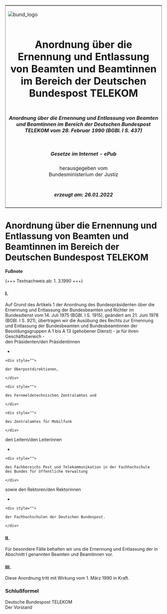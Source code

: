 <span id="DECKBLATT.html"></span>

<table border="0" frame="border" width="100%">

<tr valign="top">

<td align="left">

![bund\_logo](BfJ_2021_Web_de_de.gif)

</td>

<td align="right">

 

</td>

</tr>

<tr align="center" valign="middle">

<td colspan="2">

# Anordnung über die Ernennung und Entlassung von Beamten und Beamtinnen im Bereich der Deutschen Bundespost TELEKOM

</td>

</tr>

<tr align="center" valign="middle">

<td colspan="2">

##### Anordnung über die Ernennung und Entlassung von Beamten und Beamtinnen im Bereich der Deutschen Bundespost TELEKOM vom 28. Februar 1990 (BGBl. I S. 437)

</td>

</tr>

<tr align="center" valign="middle">

<td colspan="2">

  
  

##### Gesetze im Internet - ePub  
  
herausgegeben vom  
Bundesministerium der Justiz

</td>

</tr>

<tr align="center" valign="bottom">

<td colspan="2">

  
  

##### erzeugt am: 26.01.2022

</td>

</tr>

</table>

<span id="BJNR004370990.html"></span>

# Anordnung über die Ernennung und Entlassung von Beamten und Beamtinnen im Bereich der Deutschen Bundespost TELEKOM

<div>

  
**Fußnote**

<div class="jnhtml">

<div>

<div class="jurAbsatz">

(+++ Textnachweis ab: 1. 3.1990 +++)

</div>

</div>

</div>

</div>

<span id="BJNR004370990BJNE000100308.html"></span>

### I.  

<div>

<div class="jnhtml">

<div>

<div class="jurAbsatz">

Auf Grund des Artikels 1 der Anordnung des Bundespräsidenten über die
Ernennung und Entlassung der Bundesbeamten und Richter im Bundesdienst
vom 14. Juli 1975 (BGBl. I S. 1915), geändert am 21. Juni 1978 (BGBl. I
S. 921), übertragen wir die Ausübung des Rechts zur Ernennung und
Entlassung der Bundesbeamten und Bundesbeamtinnen der Besoldungsgruppen
A 1 bis A 13 (gehobener Dienst) - je für ihren Geschäftsbereich -  
den Präsidenten/den Präsidentinnen

  - 
    
    <div style="">
    
    der Oberpostdirektionen,
    
    </div>
    
    <div style="">
    
    des Fernmeldetechnischen Zentralamtes und
    
    </div>
    
    <div style="">
    
    des Zentralamtes für Mobilfunk
    
    </div>

den Leitern/den Leiterinnen

  - 
    
    <div style="">
    
    des Fachbereichs Post und Telekommunikation in der Fachhochschule
    des Bundes für öffentliche Verwaltung
    
    </div>

sowie den Rektoren/den Rektorinnen

  - 
    
    <div style="">
    
    der Fachhochschulen der Deutschen Bundespost.
    
    </div>

</div>

</div>

</div>

</div>

<span id="BJNR004370990BJNE000200308.html"></span>

### II.  

<div>

<div class="jnhtml">

<div>

<div class="jurAbsatz">

Für besondere Fälle behalten wir uns die Ernennung und Entlassung der in
Abschnitt I genannten Beamten und Beamtinnen vor.

</div>

</div>

</div>

</div>

<span id="BJNR004370990BJNE000300308.html"></span>

### III.  

<div>

<div class="jnhtml">

<div>

<div class="jurAbsatz">

Diese Anordnung tritt mit Wirkung vom 1. März 1990 in Kraft.

</div>

</div>

</div>

</div>

<span id="BJNR004370990BJNE000400308.html"></span>

### Schlußformel  

<div>

<div class="jnhtml">

<div>

<div class="jurAbsatz">

<span class="SP">Deutsche Bundespost TELEKOM</span>  
Der Vorstand

</div>

</div>

</div>

</div>

